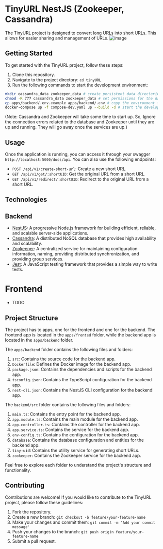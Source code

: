 # TinyURL NestJS (Zookeeper, Cassandra)

The TinyURL project is designed to convert long URLs into short URLs. This allows for easier sharing and management of URLs.
![image](https://github.com/kryptonpust/tinyURL/assets/30733693/08c14c7a-a1ce-435d-91e8-b77e749fc9ac)



## Getting Started

To get started with the TinyURL project, follow these steps:

1. Clone this repository.
2. Navigate to the project directory: `cd tinyURL`
3. Run the following commands to start the development environment:

```bash
mkdir cassandra_data zookeeper_data # create persistent data directories for Cassandra and Zookeeper
chmod -R 777 cassandra_data zookeeper_data # set permissions for the data directories, cause we are running the containers as root (Optional, depending on your system)
cp apps/backend/.env.example apps/backend/.env # copy the environment file
docker-compose up -f compose-dev.yaml up --build -d # start the development environment
```

(Note: Cassandra and Zookeeper will take some time to start up. So, Ignore the connection errors related to the database and Zookeeper until they are up and running. They will go away once the services are up.)

## Usage

Once the application is running, you can access it through your swagger `http://localhost:5000/docs/api`. You can also use the following endpoints:

- `POST /api/v1/create-short-url`: Create a new short URL.
- `GET /api/v1/get/:shortUID`: Get the original URL from a short URL.
- `GET /api/v1/redirect/:shortUID`: Redirect to the original URL from a short URL.

## Technologies

## Backend

- [NestJS](https://nestjs.com/): A progressive Node.js framework for building efficient, reliable, and scalable server-side applications.
- [Cassandra](https://cassandra.apache.org/): A distributed NoSQL database that provides high availability and scalability.
- [Zookeeper](https://zookeeper.apache.org/): A centralized service for maintaining configuration information, naming, providing distributed synchronization, and providing group services.
- [Jest](https://jestjs.io/): A JavaScript testing framework that provides a simple way to write tests.

# Frontend

- TODO

## Project Structure

The project has to apps, one for the frontend and one for the backend. The frontend app is located in the `apps/fronted` folder, while the backend app is located in the `apps/backend` folder.

The `apps/backend` folder contains the following files and folders:

1. `src`: Contains the source code for the backend app.
2. `Dockerfile`: Defines the Docker image for the backend app.
3. `package.json`: Contains the dependencies and scripts for the backend app.
4. `tsconfig.json`: Contains the TypeScript configuration for the backend app.
5. `nest-cli.json`: Contains the NestJS CLI configuration for the backend app.

The `backend/src` folder contains the following files and folders:

1. `main.ts`: Contains the entry point for the backend app.
2. `app.module.ts`: Contains the main module for the backend app.
3. `app.controller.ts`: Contains the controller for the backend app.
4. `app.service.ts`: Contains the service for the backend app.
5. `env-config.ts`: Contains the configuration for the backend app.
6. `database`: Contains the database configuration and entities for the backend app.
7. `tiny-uid`: Contains the utility service for generating short URLs.
8. `zookeeper`: Contains the Zookeeper service for the backend app.

Feel free to explore each folder to understand the project's structure and functionality.

## Contributing

Contributions are welcome! If you would like to contribute to the TinyURL project, please follow these guidelines:

1. Fork the repository.
2. Create a new branch: `git checkout -b feature/your-feature-name`
3. Make your changes and commit them: `git commit -m 'Add your commit message'`
4. Push your changes to the branch: `git push origin feature/your-feature-name`
5. Submit a pull request.
